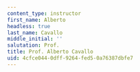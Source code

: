 ```yaml
---
content_type: instructor
first_name: Alberto
headless: true
last_name: Cavallo
middle_initial: ''
salutation: Prof.
title: Prof. Alberto Cavallo
uid: 4cfce044-0dff-9264-fed5-0a76387dbfe7
---
```


